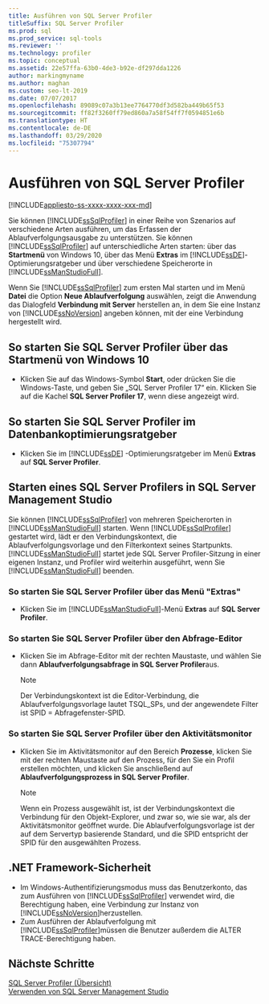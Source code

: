 ```yaml
---
title: Ausführen von SQL Server Profiler
titleSuffix: SQL Server Profiler
ms.prod: sql
ms.prod_service: sql-tools
ms.reviewer: ''
ms.technology: profiler
ms.topic: conceptual
ms.assetid: 22e57ffa-63b0-4de3-b92e-df297dda1226
author: markingmyname
ms.author: maghan
ms.custom: seo-lt-2019
ms.date: 07/07/2017
ms.openlocfilehash: 89089c07a3b13ee7764770df3d582ba449b65f53
ms.sourcegitcommit: ff82f3260ff79ed860a7a58f54ff7f0594851e6b
ms.translationtype: HT
ms.contentlocale: de-DE
ms.lasthandoff: 03/29/2020
ms.locfileid: "75307794"
---
```

# <a name="run-sql-server-profiler"></a>Ausführen von SQL Server Profiler

[!INCLUDE[appliesto-ss-xxxx-xxxx-xxx-md](../../includes/appliesto-ss-xxxx-xxxx-xxx-md.md)]

Sie können [!INCLUDE[ssSqlProfiler](../../includes/sssqlprofiler-md.md)] in einer Reihe von Szenarios auf verschiedene Arten ausführen, um das Erfassen der Ablaufverfolgungsausgabe zu unterstützen. Sie können [!INCLUDE[ssSqlProfiler](../../includes/sssqlprofiler-md.md)] auf unterschiedliche Arten starten: über das **Startmenü** von Windows 10, über das Menü **Extras** im [!INCLUDE[ssDE](../../includes/ssde-md.md)]-Optimierungsratgeber und über verschiedene Speicherorte in [!INCLUDE[ssManStudioFull](../../includes/ssmanstudiofull-md.md)].  
  
Wenn Sie [!INCLUDE[ssSqlProfiler](../../includes/sssqlprofiler-md.md)] zum ersten Mal starten und im Menü **Datei** die Option **Neue Ablaufverfolgung** auswählen, zeigt die Anwendung das Dialogfeld **Verbindung mit Server** herstellen an, in dem Sie eine Instanz von [!INCLUDE[ssNoVersion](../../includes/ssnoversion-md.md)] angeben können, mit der eine Verbindung hergestellt wird.  
## <a name="to-start-sql-server-profiler-from-the-windows-10-start-menu"></a>So starten Sie SQL Server Profiler über das Startmenü von Windows 10  
-  Klicken Sie auf das Windows-Symbol **Start**, oder drücken Sie die Windows-Taste, und geben Sie „SQL Server Profiler 17“ ein. Klicken Sie auf die Kachel **SQL Server Profiler 17**, wenn diese angezeigt wird.   

## <a name="to-start-sql-server-profiler-in-database-engine-tuning-advisor"></a>So starten Sie SQL Server Profiler im Datenbankoptimierungsratgeber  
-  Klicken Sie im [!INCLUDE[ssDE](../../includes/ssde-md.md)] -Optimierungsratgeber im Menü **Extras** auf **SQL Server Profiler**.  

## <a name="to-start-sql-server-profiler-in-sql-server-management-studio"></a>Starten eines SQL Server Profilers in SQL Server Management Studio  
 Sie können [!INCLUDE[ssSqlProfiler](../../includes/sssqlprofiler-md.md)] von mehreren Speicherorten in [!INCLUDE[ssManStudioFull](../../includes/ssmanstudiofull-md.md)] starten. Wenn [!INCLUDE[ssSqlProfiler](../../includes/sssqlprofiler-md.md)] gestartet wird, lädt er den Verbindungskontext, die Ablaufverfolgungsvorlage und den Filterkontext seines Startpunkts. [!INCLUDE[ssManStudioFull](../../includes/ssmanstudiofull-md.md)] startet jede SQL Server Profiler-Sitzung in einer eigenen Instanz, und Profiler wird weiterhin ausgeführt, wenn Sie [!INCLUDE[ssManStudioFull](../../includes/ssmanstudiofull-md.md)] beenden.  
### <a name="to-start-sql-server-profiler-from-the-tools-menu"></a>So starten Sie SQL Server Profiler über das Menü "Extras"  
-  Klicken Sie im [!INCLUDE[ssManStudioFull](../../includes/ssmanstudiofull-md.md)]-Menü **Extras** auf **SQL Server Profiler**.  

### <a name="to-start-sql-server-profiler-from-the-query-editor"></a>So starten Sie SQL Server Profiler über den Abfrage-Editor  
- Klicken Sie im Abfrage-Editor mit der rechten Maustaste, und wählen Sie dann **Ablaufverfolgungsabfrage in SQL Server Profiler**aus.  

  > [!NOTE]  
  >  Der Verbindungskontext ist die Editor-Verbindung, die Ablaufverfolgungsvorlage lautet TSQL_SPs, und der angewendete Filter ist SPID = Abfragefenster-SPID.  
    
### <a name="to-start-sql-server-profiler-from-activity-monitor"></a>So starten Sie SQL Server Profiler über den Aktivitätsmonitor  
- Klicken Sie im Aktivitätsmonitor auf den Bereich **Prozesse**, klicken Sie mit der rechten Maustaste auf den Prozess, für den Sie ein Profil erstellen möchten, und klicken Sie anschließend auf **Ablaufverfolgungsprozess in SQL Server Profiler**.  

    > [!NOTE]  
    >  Wenn ein Prozess ausgewählt ist, ist der Verbindungskontext die Verbindung für den Objekt-Explorer, und zwar so, wie sie war, als der Aktivitätsmonitor geöffnet wurde. Die Ablaufverfolgungsvorlage ist der auf dem Servertyp basierende Standard, und die SPID entspricht der SPID für den ausgewählten Prozess.  
    
## <a name="net-framework-security"></a>.NET Framework-Sicherheit  
- Im Windows-Authentifizierungsmodus muss das Benutzerkonto, das zum Ausführen von [!INCLUDE[ssSqlProfiler](../../includes/sssqlprofiler-md.md)] verwendet wird, die Berechtigung haben, eine Verbindung zur Instanz von [!INCLUDE[ssNoVersion](../../includes/ssnoversion-md.md)]herzustellen.  
- Zum Ausführen der Ablaufverfolgung mit [!INCLUDE[ssSqlProfiler](../../includes/sssqlprofiler-md.md)]müssen die Benutzer außerdem die ALTER TRACE-Berechtigung haben.  

## <a name="next-steps"></a>Nächste Schritte  
 [SQL Server Profiler (Übersicht)](../../tools/sql-server-profiler/sql-server-profiler.md)   
 [Verwenden von SQL Server Management Studio](https://msdn.microsoft.com/library/f289e978-14ca-46ef-9e61-e1fe5fd593be)  
